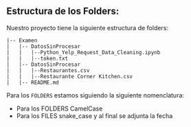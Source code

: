 
## Estructura de los Folders:

Nuestro proyecto tiene la siguiente estructura de folders:

```
|-- Examen
|   |-- DatosSinProcesar
|   |   |--Python_Yelp_Request_Data_Cleaning.ipynb
|   |   |--token.txt
|   |-- DatosSinProcesar
|   |   |--Restaurantes.csv
|   |   |--Restaurante Corner Kitchen.csv
|   |-- README.md
```
Para los ```FOLDERS``` estamos siguiendo la siguiente nomenclatura:

<ul>
  <li>Para los FOLDERS CamelCase</li>
  <li>Para los FILES snake_case y al final se adjunta la fecha</li>
</ul>


